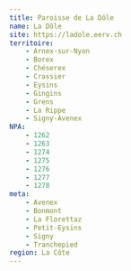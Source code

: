 ```yaml
---
title: Paroisse de La Dôle
name: La Dôle
site: https://ladole.eerv.ch
territoire:
    - Arnex-sur-Nyon
    - Borex
    - Chéserex
    - Crassier
    - Eysins
    - Gingins
    - Grens
    - La Rippe
    - Signy-Avenex
NPA:
    - 1262
    - 1263
    - 1274
    - 1275
    - 1276
    - 1277
    - 1278
meta:
    - Avenex
    - Bonmont
    - La Florettaz
    - Petit-Eysins
    - Signy
    - Tranchepied
region: La Côte
---
```


